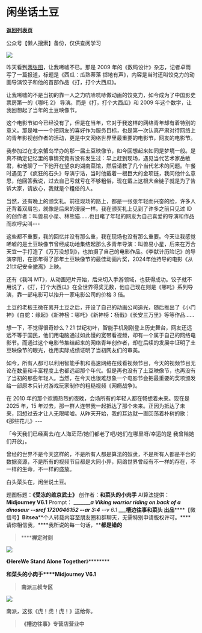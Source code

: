 # 闲坐话土豆

[**返回列表页**](/gzh/槽边往事)

公众号【懒人搜索】备份，仅供查阅学习

![](https://mmbiz.qpic.cn/mmbiz_jpg/Ia6gU9JNtkreHyZBLswXdnF3sC1WDz9J3nLtNBSo0RlWuGbRVOgKPh10WJibYmh1sccTZawTQoMzmLqyQW2xUMA/640?wx_fmt=jpeg&from;=appmsg)

昨天看到[两张图](https://mp.weixin.qq.com/s?__biz=MjM5MjAzODU2MA==&mid=2652802795&idx=1&sn=b77b3403094a93e134b925c2f84107b0&scene=21#wechat_redirect)，让我唏嘘不已。那是
2009 年的《数码设计》杂志，记者卓雨写了一篇报道，标题是《西瓜：瓜熟蒂落
掷地有声》，内容是当时还叫饺克力的动画导演饺子和他的首部作品《打，打个大西瓜》。

让我唏嘘的不是当初的靠一人之力吭哧吭哧做动画的饺克力，如今成为了中国影史票房第一的《哪吒 2》 导演。而是《打，打个大西瓜》和 2009
年这个数字，让我回想起了当年的土豆映像节。

这个电影节如今已经没有了，但是在当年，它对于我这样的网络青年却有着特别的意义。那是唯一一个把网友的喜好作为服务目标，也是第一次认真严肃对待网络上的青年影视创作者的活动，更是中文网络世界里最重要的电影节，网友的电影节。

我参加过在北京蟹岛举办的那一届土豆映像节，如今回想起来如同是梦境一般。是真不确定记忆里的事情究竟有没有发生过：早上赶到现场，遇见当代艺术家岳敏君，和他聊了一下他开在望京的湖南菜馆，然后请教了几个当代艺术的问题。午餐时遇见了《疯狂的石头》导演宁浩，当时他戴着一根巨大的金项链，我问他什么意思，他回答我说，过去自己亏就亏在不够粗俗，现在戴上这根大金链子就是为了告诉大家，请放心，我就是个粗俗的人。

当然，还有晚上的颁奖礼。前往现场的路上，都是一张张年轻而兴奋的脸，许多人还背着双肩包，就像是后来的漫展一样。我在颁奖礼上见到了许多之前只见过 ID
的创作者：叫兽易小星、林熊猫......也目睹了年轻的网友为自己喜爱的导演和作品而欢呼尖叫---

这些都不重要，我的回忆并没有那么重，我在现场也没有那么重要。今天让我感觉唏嘘的是土豆映像节曾经成功地集结起那么多青年导演：叫兽易小星，后来在万合天宜一手打造了《万万没想到》，也拍摄了自己的电影作品。《李献计历险记》的导演李阳，在那年得了那年土豆映像节的最佳动画片奖，2024年他持导的电影《从21世纪安全撤离》上映。

还有《我叫
MT》，从动画短片开始，后来切入手游领域，也获得成功。饺子就不用说了，《打，打个大西瓜》在全世界得奖无数，他自己现在则是《哪吒》系列导演，靠一部电影可以抬升一家电影公司的价格
3 倍。

土豆的老板王微在离开土豆之后，开设了自己的动画公司追光，随后推出了《小门神》《白蛇：缘起》《新神榜：哪吒》《新神榜：杨戬》《长安三万里》等等作品......

想一下，不觉得很奇妙么？21
世纪初叶，智能手机刚刚登上历史舞台，网友还远远不等于国民，他们用电脑通过如此慢的宽带看视频，却有一个属于自己的网络电影节。而通过这个电影节集结起来的网络青年创作者，却在后续的发展中证明了土豆映像节的眼光，也用实际成绩证明了当初网友们的审美。  

如今，所有人都可以利用智能手机和高速网络在线看视频节目，今天的视频节目无论在数量和丰富程度上也都远超那个年代。但是再也没有了土豆映像节，也再没有了当初的那些年轻人。当然，在今天也很难想象一个电影节会把最重要的奖项颁发给一部原本只针对游戏玩家制作的粗糙视频《网瘾战争》。  

在 2010 年的那个欢腾热烈的夜晚，会场所有的年轻人都在畅想着未来。现在是 2025 年，15
年过去，那一群人连带我一起抵达了那个未来。正因为抵达了未来，回想过去才让人无限唏嘘。从昨天开始，我的耳边就一直回荡着朴树的歌：《那些花儿》---  

「今天我们已经离去/在人海茫茫/她们都老了吧/她们在哪里呀/幸运的是 我曾陪她们开放」。  

曾经的世界不是今天这样的，不是所有人都是算法的奴隶，不是所有人都是平台的数据资源，不是所有的视频节目都是大同小异，网络世界曾经有不一样的存在，不一样的生命，不一样的盛放。

白头菜头在，闲坐说土豆。  

  

题图标题：**《受冻的维京武士》** 创作者：**和菜头的小肉手** AI算法提供：**Midjourney V6.1** Prompt：
____________a Viking warrior riding on back of a dinosaur --sref 1720046152
--ar 3:4____ \--v 6.1_ ___**槽边往事****和菜头
出品**********【微信号】****Bitsea******个人转载内容至朋友圈和群聊天，无需特别申请版权许可。****请你相信我，****我所说的每一句话，****都是错的**

> ******禅定时刻**

![](https://mmbiz.qpic.cn/mmbiz_jpg/Ia6gU9JNtkreHyZBLswXdnF3sC1WDz9JrRxYFPicicoVRsTHhfzDJxjNYCwckf1tULLqnxsHLZFlfYtkQBwfN8uA/640?wx_fmt=jpeg&from;=appmsg)

******《Here**We Stand Alone Together****》********

**和菜头的小肉手****Midjourney V6.1**

> **南派三叔专区**

![](https://mmbiz.qpic.cn/mmbiz_jpg/Ia6gU9JNtkoLT9ZHL96M4tGwMjmhdtZKujjJ5DfzpCMagCayusVq2MWwOAPncKuYia0eSGGyNdGS3BllSic3ItZg/640?wx_fmt=jpeg&from;=appmsg)

南派，这张《虎！虎！虎！》送给你。

> **《槽边往事》专营店营业中**

  

  


